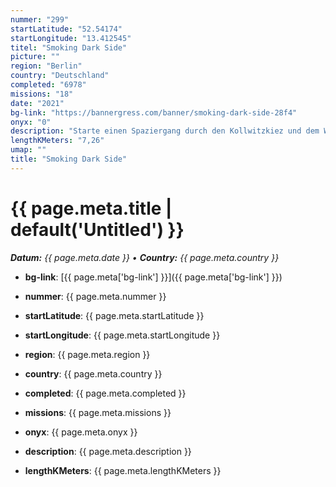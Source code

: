 ```yaml
---
nummer: "299"
startLatitude: "52.54174"
startLongitude: "13.412545"
titel: "Smoking Dark Side"
picture: ""
region: "Berlin"
country: "Deutschland"
completed: "6978"
missions: "18"
date: "2021"
bg-link: "https://bannergress.com/banner/smoking-dark-side-28f4"
onyx: "0"
description: "Starte einen Spaziergang durch den Kollwitzkiez und dem Winsviertel\nStart ist U-Bahn Eberswalder Straße und endet bei der Tram Prenzlauer Allee / Ecke Knaackstraße"
lengthKMeters: "7,26"
umap: ""
title: "Smoking Dark Side"
---
```

# {{ page.meta.title | default('Untitled') }}

_**Datum:** {{ page.meta.date }} • **Country:** {{ page.meta.country }}_

- **bg-link**: [{{ page.meta['bg-link'] }}]({{ page.meta['bg-link'] }})

- **nummer**: {{ page.meta.nummer }}
- **startLatitude**: {{ page.meta.startLatitude }}
- **startLongitude**: {{ page.meta.startLongitude }}
- **region**: {{ page.meta.region }}
- **country**: {{ page.meta.country }}
- **completed**: {{ page.meta.completed }}
- **missions**: {{ page.meta.missions }}
- **onyx**: {{ page.meta.onyx }}
- **description**: {{ page.meta.description }}
- **lengthKMeters**: {{ page.meta.lengthKMeters }}
